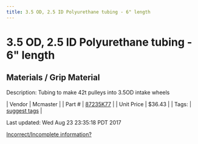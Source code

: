```yaml
---
title: 3.5 OD, 2.5 ID Polyurethane tubing - 6" length
---
```


# 3.5 OD, 2.5 ID Polyurethane tubing - 6" length
## Materials / Grip Material
Description: 	Tubing to make 42t pulleys into 3.5OD intake wheels 

| Vendor | Mcmaster | 
| Part # | [87235K77](https://www.mcmaster.com/#87235K77) | 
| Unit Price | $36.43 | 
| Tags: | [suggest tags](https://docs.google.com/forms/d/e/1FAIpQLSeWyY8v3RgOty-MyWmh9U0iivNYN_molChYyS-0U-o-kOAv_g/viewform) | 

Last updated: Wed Aug 23 23:35:18 PDT 2017

 [Incorrect/Incomplete information?](https://docs.google.com/forms/d/e/1FAIpQLSeWyY8v3RgOty-MyWmh9U0iivNYN_molChYyS-0U-o-kOAv_g/viewform)
